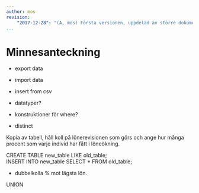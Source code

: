 ```yaml
---
author: mos
revision:
    "2017-12-28": "(A, mos) Första versionen, uppdelad av större dokument."
...
```

Minnesanteckning
==================================

* export data
* import data
* insert from csv

* datatyper?
* konstruktioner för where?
* distinct
 

Kopia av tabell, håll koll på lönerevisionen som görs och ange hur många procent som varje individ har fått i löneökning.

CREATE TABLE new_table LIKE old_table;     
INSERT INTO new_table SELECT * FROM old_table;  

* dubbelkolla % mot lägsta lön.


UNION



 
 

 
